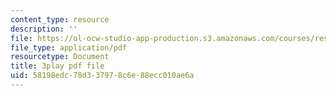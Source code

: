 ```yaml
---
content_type: resource
description: ''
file: https://ol-ocw-studio-app-production.s3.amazonaws.com/courses/res-6-012-introduction-to-probability-spring-2018/58198edc78d337978c6e88ecc010ae6a_d5mV88S2fNY.pdf
file_type: application/pdf
resourcetype: Document
title: 3play pdf file
uid: 58198edc-78d3-3797-8c6e-88ecc010ae6a
---
```

